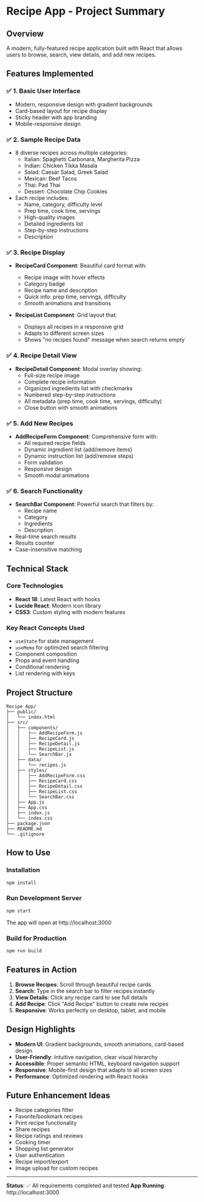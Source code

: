 # Recipe App - Project Summary

## Overview
A modern, fully-featured recipe application built with React that allows users to browse, search, view details, and add new recipes.

## Features Implemented

### ✅ 1. Basic User Interface
- Modern, responsive design with gradient backgrounds
- Card-based layout for recipe display
- Sticky header with app branding
- Mobile-responsive design

### ✅ 2. Sample Recipe Data
- 8 diverse recipes across multiple categories:
  - Italian: Spaghetti Carbonara, Margherita Pizza
  - Indian: Chicken Tikka Masala
  - Salad: Caesar Salad, Greek Salad
  - Mexican: Beef Tacos
  - Thai: Pad Thai
  - Dessert: Chocolate Chip Cookies
- Each recipe includes:
  - Name, category, difficulty level
  - Prep time, cook time, servings
  - High-quality images
  - Detailed ingredients list
  - Step-by-step instructions
  - Description

### ✅ 3. Recipe Display
- **RecipeCard Component**: Beautiful card format with:
  - Recipe image with hover effects
  - Category badge
  - Recipe name and description
  - Quick info: prep time, servings, difficulty
  - Smooth animations and transitions

- **RecipeList Component**: Grid layout that:
  - Displays all recipes in a responsive grid
  - Adapts to different screen sizes
  - Shows "no recipes found" message when search returns empty

### ✅ 4. Recipe Detail View
- **RecipeDetail Component**: Modal overlay showing:
  - Full-size recipe image
  - Complete recipe information
  - Organized ingredients list with checkmarks
  - Numbered step-by-step instructions
  - All metadata (prep time, cook time, servings, difficulty)
  - Close button with smooth animations

### ✅ 5. Add New Recipes
- **AddRecipeForm Component**: Comprehensive form with:
  - All required recipe fields
  - Dynamic ingredient list (add/remove items)
  - Dynamic instruction list (add/remove steps)
  - Form validation
  - Responsive design
  - Smooth modal animations

### ✅ 6. Search Functionality
- **SearchBar Component**: Powerful search that filters by:
  - Recipe name
  - Category
  - Ingredients
  - Description
- Real-time search results
- Results counter
- Case-insensitive matching

## Technical Stack

### Core Technologies
- **React 18**: Latest React with hooks
- **Lucide React**: Modern icon library
- **CSS3**: Custom styling with modern features

### Key React Concepts Used
- `useState` for state management
- `useMemo` for optimized search filtering
- Component composition
- Props and event handling
- Conditional rendering
- List rendering with keys

## Project Structure

```
Recipe App/
├── public/
│   └── index.html
├── src/
│   ├── components/
│   │   ├── AddRecipeForm.js
│   │   ├── RecipeCard.js
│   │   ├── RecipeDetail.js
│   │   ├── RecipeList.js
│   │   └── SearchBar.js
│   ├── data/
│   │   └── recipes.js
│   ├── styles/
│   │   ├── AddRecipeForm.css
│   │   ├── RecipeCard.css
│   │   ├── RecipeDetail.css
│   │   ├── RecipeList.css
│   │   └── SearchBar.css
│   ├── App.js
│   ├── App.css
│   ├── index.js
│   └── index.css
├── package.json
├── README.md
└── .gitignore
```

## How to Use

### Installation
```bash
npm install
```

### Run Development Server
```bash
npm start
```
The app will open at http://localhost:3000

### Build for Production
```bash
npm run build
```

## Features in Action

1. **Browse Recipes**: Scroll through beautiful recipe cards
2. **Search**: Type in the search bar to filter recipes instantly
3. **View Details**: Click any recipe card to see full details
4. **Add Recipe**: Click "Add Recipe" button to create new recipes
5. **Responsive**: Works perfectly on desktop, tablet, and mobile

## Design Highlights

- **Modern UI**: Gradient backgrounds, smooth animations, card-based design
- **User-Friendly**: Intuitive navigation, clear visual hierarchy
- **Accessible**: Proper semantic HTML, keyboard navigation support
- **Responsive**: Mobile-first design that adapts to all screen sizes
- **Performance**: Optimized rendering with React hooks

## Future Enhancement Ideas

- Recipe categories filter
- Favorite/bookmark recipes
- Print recipe functionality
- Share recipes
- Recipe ratings and reviews
- Cooking timer
- Shopping list generator
- User authentication
- Recipe import/export
- Image upload for custom recipes

---

**Status**: ✅ All requirements completed and tested
**App Running**: http://localhost:3000
